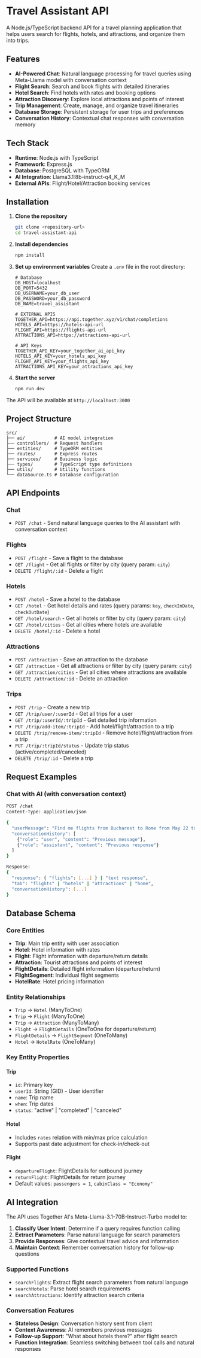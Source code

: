 # Travel Assistant API

A Node.js/TypeScript backend API for a travel planning application that helps users search for flights, hotels, and attractions, and organize them into trips.

## Features

- **AI-Powered Chat**: Natural language processing for travel queries using Meta-Llama model with conversation context
- **Flight Search**: Search and book flights with detailed itineraries
- **Hotel Search**: Find hotels with rates and booking options
- **Attraction Discovery**: Explore local attractions and points of interest
- **Trip Management**: Create, manage, and organize travel itineraries
- **Database Storage**: Persistent storage for user trips and preferences
- **Conversation History**: Contextual chat responses with conversation memory

## Tech Stack

- **Runtime**: Node.js with TypeScript
- **Framework**: Express.js
- **Database**: PostgreSQL with TypeORM
- **AI Integration**: Llama3.1:8b-instruct-q4_K_M
- **External APIs**: Flight/Hotel/Attraction booking services

## Installation

1. **Clone the repository**
   ```bash
   git clone <repository-url>
   cd travel-assistant-api
   ```

2. **Install dependencies**
   ```bash
   npm install
   ```

3. **Set up environment variables**
   Create a `.env` file in the root directory:
   ```env
   # Database
   DB_HOST=localhost
   DB_PORT=5432
   DB_USERNAME=your_db_user
   DB_PASSWORD=your_db_password
   DB_NAME=travel_assistant

   # EXTERNAL APIS
   TOGETHER_API=https://api.together.xyz/v1/chat/completions
   HOTELS_API=https://hotels-api-url
   FLIGHT_API=https://flights-api-url
   ATTRACTIONS_API=https://attractions-api-url

   # API Keys
   TOGETHER_API_KEY=your_together_ai_api_key
   HOTELS_API_KEY=your_hotels_api_key
   FLIGHT_API_KEY=your_flights_api_key
   ATTRACTIONS_API_KEY=your_attractions_api_key
   ```

4. **Start the server**
   ```bash
   npm run dev
   ```

The API will be available at `http://localhost:3000`

## Project Structure
```
src/
├── ai/           # AI model integration
├── controllers/  # Request handlers
├── entities/     # TypeORM entities
├── routes/       # Express routes
├── services/     # Business logic
├── types/        # TypeScript type definitions
├── utils/        # Utility functions
└── dataSource.ts # Database configuration
```

## API Endpoints

### Chat
- `POST /chat` - Send natural language queries to the AI assistant with conversation context

### Flights
- `POST /flight` - Save a flight to the database
- `GET /flight` - Get all flights or filter by city (query param: `city`)
- `DELETE /flight/:id` - Delete a flight

### Hotels
- `POST /hotel` - Save a hotel to the database
- `GET /hotel` - Get hotel details and rates (query params: `key`, `checkInDate`, `checkOutDate`)
- `GET /hotel/search` - Get all hotels or filter by city (query param: `city`)
- `GET /hotel/cities` - Get all cities where hotels are available
- `DELETE /hotel/:id` - Delete a hotel

### Attractions
- `POST /attraction` - Save an attraction to the database
- `GET /attraction` - Get all attractions or filter by city (query param: `city`)
- `GET /attraction/cities` - Get all cities where attractions are available
- `DELETE /attraction/:id` - Delete an attraction

### Trips
- `POST /trip` - Create a new trip
- `GET /trip/user/:userId` - Get all trips for a user
- `GET /trip/:userId/:tripId` - Get detailed trip information
- `PUT /trip/add-item/:tripId` - Add hotel/flight/attraction to a trip
- `DELETE /trip/remove-item/:tripId` - Remove hotel/flight/attraction from a trip
- `PUT /trip/:tripId/status` - Update trip status (active/completed/canceled)
- `DELETE /trip/:id` - Delete a trip

## Request Examples

### Chat with AI (with conversation context)
```bash
POST /chat
Content-Type: application/json

{
  "userMessage": "Find me flights from Bucharest to Rome from May 22 to May 26 for 2 adults",
  "conversationHistory": [
    {"role": "user", "content": "Previous message"},
    {"role": "assistant", "content": "Previous response"}
  ]
}

Response:
{
  "response": { "flights": [...] } | "text response",
  "tab": "flights" | "hotels" | "attractions" | "home",
  "conversationHistory": [...]
}
```

## Database Schema

### Core Entities

- **Trip**: Main trip entity with user association
- **Hotel**: Hotel information with rates
- **Flight**: Flight information with departure/return details
- **Attraction**: Tourist attractions and points of interest
- **FlightDetails**: Detailed flight information (departure/return)
- **FlightSegment**: Individual flight segments
- **HotelRate**: Hotel pricing information

### Entity Relationships

- `Trip` → `Hotel` (ManyToOne)
- `Trip` → `Flight` (ManyToOne)  
- `Trip` → `Attraction` (ManyToMany)
- `Flight` → `FlightDetails` (OneToOne for departure/return)
- `FlightDetails` → `FlightSegment` (OneToMany)
- `Hotel` → `HotelRate` (OneToMany)

### Key Entity Properties

#### Trip
- `id`: Primary key
- `userId`: String (GID) - User identifier
- `name`: Trip name
- `when`: Trip dates
- `status`: "active" | "completed" | "canceled"

#### Hotel
- Includes `rates` relation with min/max price calculation
- Supports past date adjustment for check-in/check-out

#### Flight
- `departureFlight`: FlightDetails for outbound journey
- `returnFlight`: FlightDetails for return journey
- Default values: `passengers = 1`, `cabinClass = "Economy"`

## AI Integration

The API uses Together AI's Meta-Llama-3.1-70B-Instruct-Turbo model to:

1. **Classify User Intent**: Determine if a query requires function calling
2. **Extract Parameters**: Parse natural language for search parameters
3. **Provide Responses**: Give contextual travel advice and information
4. **Maintain Context**: Remember conversation history for follow-up questions

### Supported Functions

- `searchFlights`: Extract flight search parameters from natural language
- `searchHotels`: Parse hotel search requirements
- `searchAttractions`: Identify attraction search criteria

### Conversation Features

- **Stateless Design**: Conversation history sent from client
- **Context Awareness**: AI remembers previous messages
- **Follow-up Support**: "What about hotels there?" after flight search
- **Function Integration**: Seamless switching between tool calls and natural responses